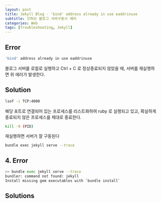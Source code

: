 ```yaml
---
layout: post
title: Jekyll Blog - 'bind' address already in use eaddrinuse
subtitle: 깃허브 블로그 서버구동시 에러
categories: Web
tags: [Troubleshooting, Jekyll]
---
```


## Error
```bash
'bind' address already in use eaddrinuse 
```
블로그 서버를 로컬로 실행하고 Ctrl + C 로 정상종료되지 않았을 때, 서버를 재실행하면 위 에러가 발생한다.

## Solution
```bash
lsof -i TCP:4000
```
해당 포트로 연결되어 있는 프로세스를 리스트화하여 
ruby 로 실행되고 있고, 확실하게 종료되지 않은 프로세스를 제대로 종료한다.

```bash
kill -9 (PID)
```

재실행하면 서버가 잘 구동된다
```bash
bundle exec jekyll serve --trace
```


## 4. Error

```bash
>> bundle exec jekyll serve --trace
bundler: command not found: jekyll
Install missing gem executables with `bundle install`
```

## Solutions


